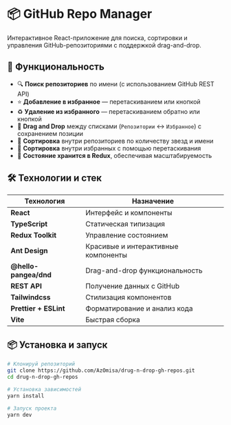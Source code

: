 # 📦 GitHub Repo Manager

Интерактивное React-приложение для поиска, сортировки и управления GitHub-репозиториями с поддержкой drag-and-drop.

## 🚀 Функциональность

- 🔍 **Поиск репозиториев** по имени (с использованием GitHub REST API)
- ⭐️ **Добавление в избранное** — перетаскиванием или кнопкой
- ♻️ **Удаление из избранного** — перетаскиванием обратно или кнопкой
- 🎯 **Drag and Drop** между списками (`Репозитории` ↔ `Избранное`) с сохранением позиции
- 🧩 **Сортировка** внутри репозиториев по количеству звезд и имени
- 🧩 **Сортировка** внутри избранных с помощью перетаскивания
- 💾 **Состояние хранится в Redux**, обеспечивая масштабируемость

## 🛠️ Технологии и стек

| Технология            | Назначение                          |
| --------------------- | ----------------------------------- |
| **React**             | Интерфейс и компоненты              |
| **TypeScript**        | Статическая типизация               |
| **Redux Toolkit**     | Управление состоянием               |
| **Ant Design**        | Красивые и интерактивные компоненты |
| **@hello-pangea/dnd** | Drag-and-drop функциональность      |
| **REST API**          | Получение данных с GitHub           |
| **Tailwindcss**       | Стилизация компонентов              |
| **Prettier + ESLint** | Форматирование и анализ кода        |
| **Vite**              | Быстрая сборка                      |

## 📦 Установка и запуск

```bash
# Клонируй репозиторий
git clone https://github.com/AzOmisa/drug-n-drop-gh-repos.git
cd drug-n-drop-gh-repos

# Установка зависимостей
yarn install

# Запуск проекта
yarn dev
```
